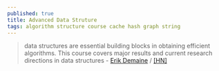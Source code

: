 ```yaml
---
published: true
title: Advanced Data Struture
tags: algorithm structure course cache hash graph string
---
```

> data structures are essential building blocks in obtaining efficient algorithms. This course covers major results and current research directions in data structures - [Erik Demaine](https://courses.csail.mit.edu/6.851/fall17/) / [\[HN\]](https://news.ycombinator.com/item?id=20044876)
